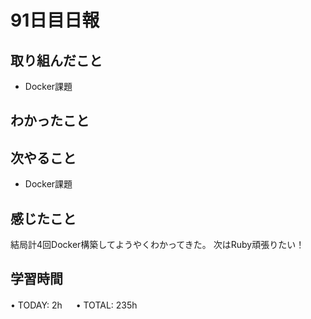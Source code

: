 # 91日目日報

## 取り組んだこと
- Docker課題
  
## わかったこと
  
## 次やること
- Docker課題
  
## 感じたこと
  結局計4回Docker構築してようやくわかってきた。
  次はRuby頑張りたい！
  
## 学習時間
• TODAY: 2h
　
• TOTAL: 235h
